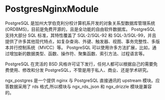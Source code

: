 # PostgresNginxModule

PostgreSQL 是加州大学伯克利分校计算机系开发的对象关系型数据库管理系统(ORDBMS)，目前是免费开源的，且是全功能的自由软件数据库。
PostgreSQL 支持大部分 SQL 标准，其特性覆盖了 SQL-2/SQL-92 和 SQL-3/SQL-99，并且提供了许多其他现代特点，如复杂查询、外键、触发器、视图、事务完整性、多版本并行控制系统（MVCC）等。
PostgreSQL 可以使用许多方法扩展，比如，通过增加新的数据类型、函数、操作符、聚集函数、索引方法、过程语言等。

PostgreSQL 在灵活的 BSD 风格许可证下发行，任何人都可以根据自己的需要免费使用、修改和分发 PostgreSQL，不管是用于私人、商业、还是学术研究。

ngx\_postgres 是一个提供 nginx 与 PostgreSQL 直接通讯的 upstream 模块。应答数据采用了 rds 格式,所以模块与 ngx\_rds\_json 和 ngx\_drizzle 模块是兼容的。

